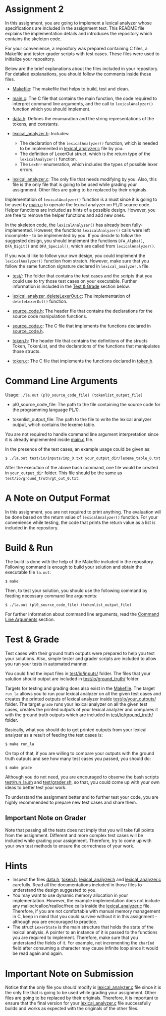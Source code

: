 # Assignment 2
In this assignment, you are going to implement a lexical analyzer whose specifications are included in the assignment text. This README file explains the implementation details and introduces the repository which contains the skeleton code.

For your convenience, a repository was prepared containing C files, a Makefile and tester-grader scripts with test cases. These files were used to initialize your repository.

Below are the brief explanations about the files included in your repository. For detailed explanations, you should follow the comments inside those files.

* [Makefile](Makefile): The makefile that helps to build, test and clean.

* [main.c](main.c): The C file that contains the main function, the code required to interpret command line arguments, and the  call to `lexicalAnalyzer()` function which you should implement.

* [data.h](data.h): Defines the enumaration and the string representations of the tokens, and constants.

* [lexical_analyzer.h](lexical_analyzer.h): Includes:
  * The declaration of the `lexicalAnalyzer()` function, which is needed to be implemented in [lexical_analyzer.c](lexical_analyzer.c) file by you.
  * The definition of LexerOut struct, which is the return type of the `lexicalAnalyzer()` function.
  * The `LexErr` enumeration, which includes the types of possible lexer errors.

* [lexical_analyzer.c](lexical_analyzer.c): The only file that needs modifying by you. Also, this file is the only file that is going to be used while grading your assignment. Other files are going to be replaced by their originals.

Implementation of `lexicalAnalyzer()` function is a must since it is going to be used by [main.c](main.c) to operate the lexical analyzer on PL/0 source code. Helper functions are included as hints of a possible design. However, you are free to remove the helper functions and add new ones.

In the skeleton code, the `lexicalAnalyzer()` has already been fully-implemented. However, the functions `lexicalAnalyzer()` calls were left incomplete - to be implemented by you. If you decide to follow the suggested design, you should implement the functions `DFA_Alpha()`, `DFA_Digit()` and `DFA_Special()`, which are called from `lexicalAnalyzer()`. 

If you would like to follow your own design, you could implement the `lexicalAnalyzer()` function from stratch. However, make sure that you follow the same function signature declared in `lexical_analyzer.h` file.

* [test/](test/): The folder that contains the test cases and the scripts that you could use to try those test cases on your executable. Further information is included in the [Test & Grade](#test-&-grade) section below.

* [lexical_analyzer_deleteLexerOut.c](lexical_analyzer_deleteLexerOut.c): The implementation of `deleteLexerOut()` function.

* [source_code.h](source_code.h): The header file that contains the declarations for the source code manipulation functions.

* [source_code.c](source_code.c): The C file that implements the functions declared in [source_code.h](source_code.h).

* [token.h](token.h): The header file that contains the definitions of the structs Token, TokenList, and the declarations of the functions that manipulates those structs.

* [token.c](token.c): The C file that implements the functions declared in [token.h](token.h).

# Command Line Arguments
Usage: `./la.out (pl0_source_code_file) (tokenlist_output_file)`

* pl0_source_code_file: The path to the file containing the source code for the programming language PL/0.

* tokenlist_output_file: The path to the file to write the lexical analyzer output, which contains the lexeme table.

You are not required to handle command line argument interpretation since it is already implemented inside [main.c](main.c) file.

In the presence of the test cases, an example usage could be given as:
```
$ ./la.out test/io/inputs/inp_0.txt your_output_dir/lexeme_table_0.txt
```
After the execution of the above bash command, one file would be created in `your_output_dir` folder. This file should be the same as `test/io/ground_truth/gt_out_0.txt`.

# A Note on Output Format
In this assignment, you are not required to print anything. The evaluation will be done based on the return value of `lexicalAnalyzer()` function. For your convenience while testing, the code that prints the return value as a list is included in the repository.

# Build & Run
The build is done with the help of the Makefile included in the repository. Following command is enough to build your solution and obtain the executable file `la.out`:
```
$ make
```
Then, to test your solution, you should use the following command by feeding necessary command line arguments:

```
$ ./la.out (pl0_source_code_file) (tokenlist_output_file)
```

For further information about command line arguments, read the [Command Line Arguments](#command-line-arguments) section.

# Test & Grade
Test cases with their ground truth outputs were prepared to help you test your solutions. Also, simple tester and grader scripts are included to allow you run your tests in automated manner.

You could find the input files in [test/io/inputs/](test/io/inputs/) folder. The files that your solution should output are included in [test/io/ground_truth/](test/io/ground_truth/) folder.

Targets for testing and grading does also exist in the [Makefile](Makefile). The target `run_la` allows you to run your lexical analyzer on all the given test cases and creates the printed outputs of lexical analyzer inside [test/io/your_outputs/](test/io/your_outputs/) folder. The target `grade` runs your lexical analyzer on all the given test cases, creates the printed outputs of your lexical analyzer and compares it with the ground truth outputs which are included in [test/io/ground_truth/](test/io/ground_truth/) folder.

Basically, what you should do to get printed outputs from your lexical analyzer as a result of feeding the test cases is:
```
$ make run_la
```

On top of that, if you are willing to compare your outputs with the ground truth outputs and see how many test cases you passed, you should do:
```
$ make grade
```

Although you do not need, you are encouraged to observe the bash scripts [test/run_la.sh](test/run_la.sh) and [test/grader.sh](test/grader.sh), so that, you could come up with your own ideas to better test your work.

To understand the assignment better and to further test your code, you are highly recommended to prepare new test cases and share them.

## Important Note on Grader
Note that passing all the tests does not imply that you will take full points from the assignment. Different and more complex test cases will be included while grading your assignment. Therefore, try to come up with your own test methods to ensure the correctness of your work.

# Hints
* Inspect the files [data.h](data.h), [token.h](token.h), [lexical_analyzer.h](lexical_analyzer.h) and [lexical_analyzer.c](lexical_analyzer.c) carefully. Read all the documentations included in those files to understand the design suggested to you.
* You may want to use dynamic memory allocation in your implementation. However, the example implementation does not include any malloc/calloc/realloc/free calls inside the [lexical_analyzer.c](lexical_analyzer.c) file. Therefore, if you are not comfortable with manual memory management in C, keep in mind that you could survive without it in this assignment - although you are encouraged to practice.
* The struct `LexerState` is the main structure that holds the state of the lexical analysis. A pointer to an instance of it is passed to the functions you are required to implement. Therefore, make sure that you understand the fields of it. For example, not incrementing the `charInd` field after consuming a character may cause infinite loop since it would be read again and again.

# Important Note on Submission

Notice that the only file you should modify is [lexical_analyzer.c](lexical_analyzer.c) file since it is the only file that is going to be used while grading your assignment. Other files are going to be replaced by their originals. Therefore, it is important to ensure that the final version for your [lexical_analyzer.c](lexical_analyzer.c) file successfully builds and works as expected with the originals of the other files.
